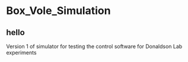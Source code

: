 
# Box_Vole_Simulation

## hello

Version 1 of simulator for testing the control software for Donaldson Lab experiments 
